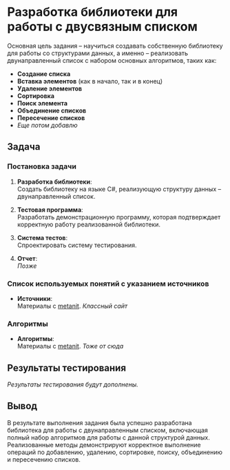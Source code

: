 # Разработка библиотеки для работы с двусвязным списком

Основная цель задания – научиться создавать собственную библиотеку для работы со структурами данных, а именно – реализовать двунаправленный список с набором основных алгоритмов, таких как:

- **Создание списка**
- **Вставка элементов** (как в начало, так и в конец)
- **Удаление элементов**
- **Сортировка**
- **Поиск элемента**
- **Объединение списков**
- **Пересечение списков**
- *Еще потом добавлю*

## Задача

### Постановка задачи

1. **Разработка библиотеки**:  
Создать библиотеку на языке C#, реализующую структуру данных – двунаправленный список.

2. **Тестовая программа**:  
Разработать демонстрационную программу, которая подтверждает корректную работу реализованной библиотеки.

3. **Система тестов**:  
Спроектировать систему тестирования.

4. **Отчет**:  
*Позже*

### Список используемых понятий с указанием источников

- **Источники**:  
Материалы с [metanit](https://metanit.com/). *Классный сайт*

### Алгоритмы

- **Алгоритмы**:  
Материалы с [metanit](https://metanit.com/). *Тоже от сюда*

## Результаты тестирования

*Результаты тестирования будут дополнены.*

## Вывод

В результате выполнения задания была успешно разработана библиотека для работы с двунаправленным списком, включающая полный набор алгоритмов для работы с данной структурой данных. Реализованные методы демонстрируют корректное выполнение операций по добавлению, удалению, сортировке, поиску, объединению и пересечению списков. 
